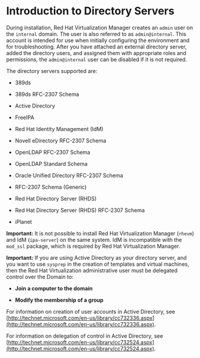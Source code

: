 # Introduction to Directory Servers

During installation, Red Hat Virtualization Manager creates an `admin` user on the `internal` domain. The user is also referred to as `admin@internal`. This account is intended for use when initially configuring the environment and for troubleshooting. After you have attached an external directory server, added the directory users, and assigned them with appropriate roles and permissions, the `admin@internal` user can be disabled if it is not required.

The directory servers supported are:

* 389ds

* 389ds RFC-2307 Schema

* Active Directory

* FreeIPA

* Red Hat Identity Management (IdM)

* Novell eDirectory RFC-2307 Schema

* OpenLDAP RFC-2307 Schema

* OpenLDAP Standard Schema

* Oracle Unified Directory RFC-2307 Schema

* RFC-2307 Schema (Generic)

* Red Hat Directory Server (RHDS)

* Red Hat Directory Server (RHDS) RFC-2307 Schema

* iPlanet


**Important:** It is not possible to install Red Hat Virtualization Manager (`rhevm`) and IdM (`ipa-server`) on the same system. IdM is incompatible with the `mod_ssl` package, which is required by Red Hat Virtualization Manager.

**Important:** If you are using Active Directory as your directory server, and you want to use `sysprep` in the creation of templates and virtual machines, then the Red Hat Virtualization administrative user must be delegated control over the Domain to: 

* **Join a computer to the domain**

* **Modify the membership of a group**

For information on creation of user accounts in Active Directory, see [http://technet.microsoft.com/en-us/library/cc732336.aspx](http://technet.microsoft.com/en-us/library/cc732336.aspx).

For information on delegation of control in Active Directory, see [http://technet.microsoft.com/en-us/library/cc732524.aspx](http://technet.microsoft.com/en-us/library/cc732524.aspx).

